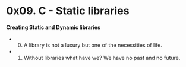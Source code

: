 # 0x09. C - Static libraries
**Creating Static and Dynamic libraries**
* 0. A library is not a luxury but one of the necessities of life.  
* 1. Without libraries what have we? We have no past and no future.  
